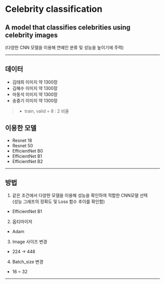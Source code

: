 # Celebrity classification  

## A model that classifies celebrities using celebrity images  

(다양한 CNN 모델을 이용해 연예인 분류 및 성능을 높이기에 주력)  

------------------------------------------------------------------------------------------
## 데이터  
+ 김태희 이미지 약 1300장  
+ 김혜수 이미지 약 1300장  
+ 마동석 이미지 약 1300장  
+ 송중기 이미지 약 1300장
> + train, valid = 8 : 2 비율  

## 이용한 모델
+ Resnet 18  
+ Resnet 50  
+ EfficientNet B0  
+ EfficientNet B1  
+ EfficientNet B2
------------------------------------------------------------------------------------------
## 방법  
1. 같은 조건에서 다양한 모델을 이용해 성능을 확인하여 적합한 CNN모델 선택  
(성능 그래프의 정확도 및 Loss 함수 추이를 확인함)  
+ EfficientNet B1

2. 옵티마이저
+ Adam

3. Image 사이즈 변경
+ 224 -> 448

4. Batch_size 변경
+ 16 ~ 32
------------------------------------------------------------------------------------------


